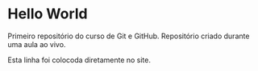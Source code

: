 # Hello World
 Primeiro repositório do curso de Git e GitHub.
 Repositório criado durante uma aula ao vivo.
 
Esta linha foi colocoda diretamente no site.

